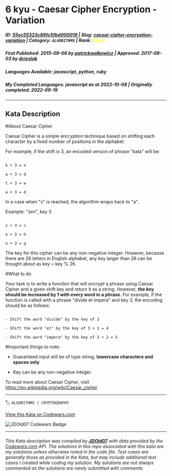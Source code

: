 # 6 kyu - Caesar Cipher Encryption - Variation

##### **ID**: [55ec55323c89fc5fbd000019](https://www.codewars.com/kata/55ec55323c89fc5fbd000019) | **Slug**: [caesar-cipher-encryption-variation](https://www.codewars.com/kata/55ec55323c89fc5fbd000019) | **Category**: `ALGORITHMS` | **Rank**: <span style="color:yellow">6 kyu</span>

##### **First Published**: 2015-09-06 ***by*** [patrickwalkowicz](https://www.codewars.com/users/patrickwalkowicz) | **Approved**: 2017-08-03 ***by*** [dcieslak](https://www.codewars.com/users/dcieslak)

##### **Languages Available**: javascript, python, ruby

##### **My Completed Languages**: javascript ***as at*** 2022-10-08 | **Originally completed**: 2022-09-19

---

## Kata Description


#About Caesar Cipher



Caesar Cipher is a simple encryption technique based on shifting each character by a fixed number of positions in the alphabet.



For example, if the shift is 3, an encoded version of phrase "kata" will be:

```

k + 3 = n

a + 3 = d

t + 3 = w

a + 3 = d

```

In a case when "z" is reached, the algorithm wraps back to "a".

Example: "zen", key 3

```

z + 3 = c

e + 3 = h

n + 3 = q

```

The key for this cipher can be any non-negative integer. However, because there are 26 letters in English alphabet, any key larger than 26 can be thought about as key = key % 26.



#What to do



Your task is to write a function that will *encrypt* a phrase using Caesar Cipher and a given shift key and return it as a string. However, **the key should be increased by 1 with every word in a phrase**. For example, if the function is called with a phrase "divide et impera" and key 3, the encoding should be as follows:

```

- Shift the word "divide" by the key of 3

- Shift the word "et" by the key of 3 + 1 = 4

- Shift the word "impera" by the key of 3 + 2 = 5

```





#Important things to note:

- Guaranteed input will be of type string, **lowercase characters and spaces only**.

- Key can be any non-negative integer.



To read more about Caesar Cipher, visit https://en.wikipedia.org/wiki/Caesar_cipher

---


🏷 `ALGORITHMS | CRYPTOGRAPHY`


[View this Kata on Codewars.com](https://www.codewars.com/kata/55ec55323c89fc5fbd000019)

![](https://www.codewars.com/users/jdold07/badges/large "JDOld07 Codewars Badge")

---

###### *This Kata description was compiled by [**JDOld07**](https://tpstech.dev) with data provided by the [Codewars.com](https://www.codewars.com) API.  The solutions in this repo associated with this kata are my solutions unless otherwise noted in the code file.  Test cases are generally those as provided in the Kata, but may include additional test cases I created while coding my solution.  My solutions are not always commented as the solutions are rarely submitted with comments.*
